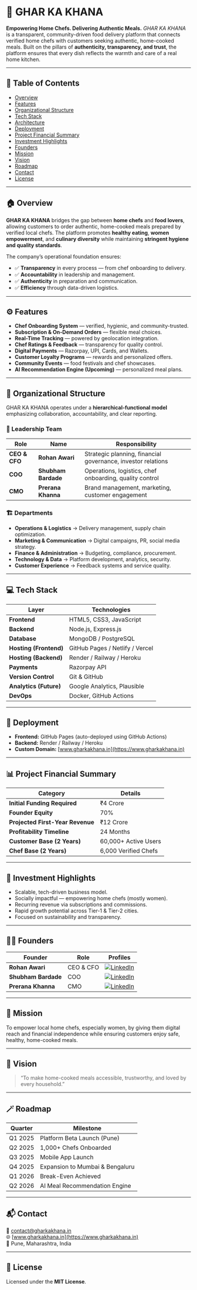 # 🍱 GHAR KA KHANA

**Empowering Home Chefs. Delivering Authentic Meals.**
_GHAR KA KHANA_ is a transparent, community-driven food delivery platform that connects verified home chefs with customers seeking authentic, home-cooked meals.
Built on the pillars of **authenticity, transparency, and trust**, the platform ensures that every dish reflects the warmth and care of a real home kitchen.

---

## 📖 Table of Contents
- [Overview](#-overview)
- [Features](#-features)
- [Organizational Structure](#-organizational-structure)
- [Tech Stack](#-tech-stack)
- [Architecture](#-architecture)
- [Deployment](#-deployment)
- [Project Financial Summary](#-project-financial-summary)
- [Investment Highlights](#-investment-highlights)
- [Founders](#-founders)
- [Mission](#-mission)
- [Vision](#-vision)
- [Roadmap](#-roadmap)
- [Contact](#-contact)
- [License](#-license)

---

## 🏠 Overview

**GHAR KA KHANA** bridges the gap between **home chefs** and **food lovers**, allowing customers to order authentic, home-cooked meals prepared by verified local chefs. The platform promotes **healthy eating**, **women empowerment**, and **culinary diversity** while maintaining **stringent hygiene and quality standards**.

The company’s operational foundation ensures:
- ✅ **Transparency** in every process — from chef onboarding to delivery.  
- ✅ **Accountability** in leadership and management.  
- ✅ **Authenticity** in preparation and communication.  
- ✅ **Efficiency** through data-driven logistics.

---

## ⚙️ Features

- **Chef Onboarding System** — verified, hygienic, and community-trusted.  
- **Subscription & On-Demand Orders** — flexible meal choices.  
- **Real-Time Tracking** — powered by geolocation integration.  
- **Chef Ratings & Feedback** — transparency for quality control.  
- **Digital Payments** — Razorpay, UPI, Cards, and Wallets.  
- **Customer Loyalty Programs** — rewards and personalized offers.  
- **Community Events** — food festivals and chef showcases.  
- **AI Recommendation Engine (Upcoming)** — personalized meal plans.

---

## 🧩 Organizational Structure

GHAR KA KHANA operates under a **hierarchical-functional model** emphasizing collaboration, accountability, and clear reporting.

### 👔 Leadership Team

| Role | Name | Responsibility |
|------|------|----------------|
| **CEO & CFO** | **Rohan Awari** | Strategic planning, financial governance, investor relations |
| **COO** | **Shubham Bardade** | Operations, logistics, chef onboarding, quality control |
| **CMO** | **Prerana Khanna** | Brand management, marketing, customer engagement |

### 🏗️ Departments
- **Operations & Logistics** → Delivery management, supply chain optimization.  
- **Marketing & Communication** → Digital campaigns, PR, social media strategy.  
- **Finance & Administration** → Budgeting, compliance, procurement.  
- **Technology & Data** → Platform development, analytics, security.  
- **Customer Experience** → Feedback systems and service quality.

---

## 💻 Tech Stack

| Layer | Technologies |
|--------|---------------|
| **Frontend** | HTML5, CSS3, JavaScript |
| **Backend** | Node.js, Express.js |
| **Database** | MongoDB / PostgreSQL |
| **Hosting (Frontend)** | GitHub Pages / Netlify / Vercel |
| **Hosting (Backend)** | Render / Railway / Heroku |
| **Payments** | Razorpay API |
| **Version Control** | Git & GitHub |
| **Analytics (Future)** | Google Analytics, Plausible |
| **DevOps** | Docker, GitHub Actions |

---

## 🚀 Deployment

- **Frontend:** GitHub Pages (auto-deployed using GitHub Actions)  
- **Backend:** Render / Railway / Heroku  
- **Custom Domain:** [www.gharkakhana.in](https://www.gharkakhana.in)

---

## 📊 Project Financial Summary

| Category | Details |
|-----------|----------|
| **Initial Funding Required** | ₹4 Crore |
| **Founder Equity** | 70% |
| **Projected First-Year Revenue** | ₹12 Crore |
| **Profitability Timeline** | 24 Months |
| **Customer Base (2 Years)** | 60,000+ Active Users |
| **Chef Base (2 Years)** | 6,000 Verified Chefs |

---

## 💼 Investment Highlights

- Scalable, tech-driven business model.  
- Socially impactful — empowering home chefs (mostly women).  
- Recurring revenue via subscriptions and commissions.  
- Rapid growth potential across Tier-1 & Tier-2 cities.  
- Focused on sustainability and transparency.

---

## 👩‍💼 Founders

| Founder | Role | Profiles |
|----------|------|-----------|
| **Rohan Awari** | CEO & CFO | [![LinkedIn](https://img.shields.io/badge/LinkedIn-Rohan_Awari-blue?logo=linkedin)](https://www.linkedin.com/in/rohan-awari/) |
| **Shubham Bardade** | COO | [![LinkedIn](https://img.shields.io/badge/LinkedIn-Shubham_Bardade-blue?logo=linkedin)](https://www.linkedin.com/in/shubham-bardade/) |
| **Prerana Khanna** | CMO | [![LinkedIn](https://img.shields.io/badge/LinkedIn-Prerana_Khanna-blue?logo=linkedin)](https://www.linkedin.com/in/prerana-khanna/) |

---

## 🌱 Mission

To empower local home chefs, especially women, by giving them digital reach and financial independence while ensuring customers enjoy safe, healthy, home-cooked meals.

---

## 🌄 Vision

> “To make home-cooked meals accessible, trustworthy, and loved by every household.”

---

## 🪄 Roadmap

| Quarter | Milestone |
|----------|------------|
| Q1 2025 | Platform Beta Launch (Pune) |
| Q2 2025 | 1,000+ Chefs Onboarded |
| Q3 2025 | Mobile App Launch |
| Q4 2025 | Expansion to Mumbai & Bengaluru |
| Q1 2026 | Break-Even Achieved |
| Q2 2026 | AI Meal Recommendation Engine |

---

## 📬 Contact

📧 contact@gharkakhana.in  
🌐 [www.gharkakhana.in](https://www.gharkakhana.in)  
📍 Pune, Maharashtra, India  

---

## 🪪 License

Licensed under the **MIT License**.
